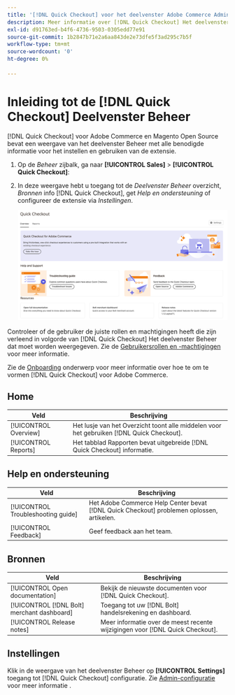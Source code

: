 ```yaml
---
title: '[!DNL Quick Checkout] voor het deelvenster Adobe Commerce Admin'
description: Meer informatie over [!DNL Quick Checkout] Het deelvenster Beheer kan u helpen om de extensie met succes aan boord te krijgen, in te stellen en te visualiseren.
exl-id: d91763ed-b4f6-4736-9503-0305edd77e91
source-git-commit: 1b2847b71e2a6aa843de2e73dfe5f3ad295c7b5f
workflow-type: tm+mt
source-wordcount: '0'
ht-degree: 0%

---
```


# Inleiding tot de [!DNL Quick Checkout] Deelvenster Beheer

[!DNL Quick Checkout] voor Adobe Commerce en Magento Open Source bevat een weergave van het deelvenster Beheer met alle benodigde informatie voor het instellen en gebruiken van de extensie.

1. Op de _Beheer_ zijbalk, ga naar **[!UICONTROL Sales]** > **[!UICONTROL Quick Checkout]**:
1. In deze weergave hebt u toegang tot de _Deelvenster Beheer_ overzicht, _Bronnen_ info [!DNL Quick Checkout], get _Help en ondersteuning_ of configureer de extensie via _Instellingen_.

   ![Snel uitchecken van menu](assets/admin-panel-view.png)

Controleer of de gebruiker de juiste rollen en machtigingen heeft die zijn verleend in volgorde van [!DNL Quick Checkout] Het deelvenster Beheer dat moet worden weergegeven. Zie de [Gebruikersrollen en -machtigingen](../quick-checkout/user-roles-setup.md) voor meer informatie.

Zie de [Onboarding](../quick-checkout/onboarding.md) onderwerp voor meer informatie over hoe te om te vormen [!DNL Quick Checkout] voor Adobe Commerce.

## Home

| Veld | Beschrijving |
|---|---|
| [!UICONTROL Overview] | Het lusje van het Overzicht toont alle middelen voor het gebruiken [!DNL Quick Checkout]. |
| [!UICONTROL Reports] | Het tabblad Rapporten bevat uitgebreide [!DNL Quick Checkout] informatie. |

## Help en ondersteuning

| Veld | Beschrijving |
|---|---|
| [!UICONTROL Troubleshooting guide] | Het Adobe Commerce Help Center bevat [!DNL Quick Checkout] problemen oplossen, artikelen. |
| [!UICONTROL Feedback] | Geef feedback aan het team. |

## Bronnen

| Veld | Beschrijving |
|---|---|
| [!UICONTROL Open documentation] | Bekijk de nieuwste documenten voor [!DNL Quick Checkout]. |
| [!UICONTROL [!DNL Bolt] merchant dashboard] | Toegang tot uw [!DNL Bolt] handelsrekening en dashboard. |
| [!UICONTROL Release notes] | Meer informatie over de meest recente wijzigingen voor [!DNL Quick Checkout]. |

## Instellingen

Klik in de weergave van het deelvenster Beheer op **[!UICONTROL Settings]** toegang tot [!DNL Quick Checkout] configuratie. Zie [Admin-configuratie](onboarding.md#complete-admin-configuration) voor meer informatie .
